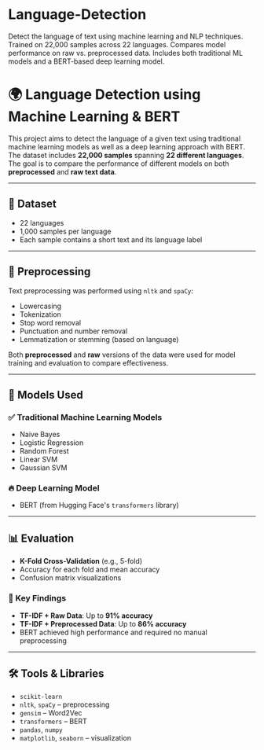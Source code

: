# Language-Detection
Detect the language of text using machine learning and NLP techniques. Trained on 22,000 samples across 22 languages. Compares model performance on raw vs. preprocessed data. Includes both traditional ML models and a BERT-based deep learning model.
# 🌍 Language Detection using Machine Learning & BERT

This project aims to detect the language of a given text using traditional machine learning models as well as a deep learning approach with BERT. The dataset includes **22,000 samples** spanning **22 different languages**. The goal is to compare the performance of different models on both **preprocessed** and **raw text data**.

---

## 📁 Dataset

- 22 languages
- 1,000 samples per language
- Each sample contains a short text and its language label

---

## 🧹 Preprocessing

Text preprocessing was performed using `nltk` and `spaCy`:
- Lowercasing
- Tokenization
- Stop word removal
- Punctuation and number removal
- Lemmatization or stemming (based on language)

Both **preprocessed** and **raw** versions of the data were used for model training and evaluation to compare effectiveness.

---

## 🧠 Models Used

### ✅ Traditional Machine Learning Models
- Naive Bayes
- Logistic Regression
- Random Forest
- Linear SVM
- Gaussian SVM

### 🔥 Deep Learning Model
- BERT (from Hugging Face's `transformers` library)

---

## 📊 Evaluation

- **K-Fold Cross-Validation** (e.g., 5-fold)
- Accuracy for each fold and mean accuracy
- Confusion matrix visualizations

### 🧪 Key Findings
- **TF-IDF + Raw Data**: Up to **91% accuracy**
- **TF-IDF + Preprocessed Data**: Up to **86% accuracy**
- BERT achieved high performance and required no manual preprocessing

---

## 🛠️ Tools & Libraries

- `scikit-learn`
- `nltk`, `spaCy` – preprocessing
- `gensim` – Word2Vec
- `transformers` – BERT
- `pandas`, `numpy`
- `matplotlib`, `seaborn` – visualization

